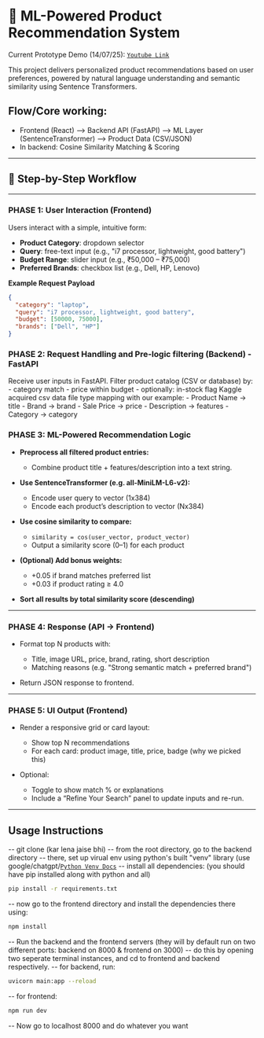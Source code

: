 # 🧠 ML-Powered Product Recommendation System

Current Prototype Demo (14/07/25): [`Youtube Link`](https://youtu.be/-1ZuK2O1SSk)

This project delivers personalized product recommendations based on user preferences, powered by natural language understanding and semantic similarity using Sentence Transformers.

## Flow/Core working:
- Frontend (React) ⟶ Backend API (FastAPI) ⟶ ML Layer (SentenceTransformer) ⟶ Product Data (CSV/JSON)
- In backend: Cosine Similarity Matching & Scoring

---

## 🚀 Step-by-Step Workflow

---

### PHASE 1: User Interaction (Frontend)

Users interact with a simple, intuitive form:

- **Product Category**: dropdown selector
- **Query**: free-text input (e.g., "i7 processor, lightweight, good battery")
- **Budget Range**: slider input (e.g., ₹50,000 – ₹75,000)
- **Preferred Brands**: checkbox list (e.g., Dell, HP, Lenovo)

 **Example Request Payload**
```json
{
  "category": "laptop",
  "query": "i7 processor, lightweight, good battery",
  "budget": [50000, 75000],
  "brands": ["Dell", "HP"]
}
```

### PHASE 2: Request Handling and Pre-logic filtering (Backend) - FastAPI

Receive user inputs in FastAPI.
Filter product catalog (CSV or database) by:
    - category match
    - price within budget
    - optionally: in-stock flag
Kaggle acquired csv data file type mapping with our example:
    - Product Name → title
    - Brand → brand
    - Sale Price → price
    - Description → features
    - Category → category

### PHASE 3: ML-Powered Recommendation Logic

- **Preprocess all filtered product entries:**
  - Combine product title + features/description into a text string.

- **Use SentenceTransformer (e.g. all-MiniLM-L6-v2):**
  - Encode user query to vector (1x384)
  - Encode each product’s description to vector (Nx384)

- **Use cosine similarity to compare:**
  - `similarity = cos(user_vector, product_vector)`
  - Output a similarity score (0–1) for each product

- **(Optional) Add bonus weights:**
  - +0.05 if brand matches preferred list
  - +0.03 if product rating ≥ 4.0

- **Sort all results by total similarity score (descending)**

---

### PHASE 4: Response (API → Frontend)

- Format top N products with:
  - Title, image URL, price, brand, rating, short description
  - Matching reasons (e.g. "Strong semantic match + preferred brand")

- Return JSON response to frontend.

---

### PHASE 5: UI Output (Frontend)

- Render a responsive grid or card layout:
  - Show top N recommendations
  - For each card: product image, title, price, badge (why we picked this)

- Optional:
  - Toggle to show match % or explanations
  - Include a “Refine Your Search” panel to update inputs and re-run.
---

## Usage Instructions

  -- git clone (kar lena jaise bhi)
  -- from the root directory, go to the backend directory
  -- there, set up virual env using python's built "venv" library (use google/chatgpt/[`Python Venv Docs`](https://docs.python.org/3/library/venv.html)
  -- install all dependencies:  (you should have pip installed along with python and all)
  ```bash
  pip install -r requirements.txt
  ```
  -- now go to the frontend directory and install the dependencies there using:
  ```bash
  npm install
  ```
  -- Run the backend and the frontend servers (they will by default run on two different ports: backend on 8000 & frontend on 3000)
  -- do this by opening two seperate terminal instances, and cd to frontend and backend respectively.
  -- for backend, run: 
  ```bash
  uvicorn main:app --reload
  ```
  -- for frontend:
  ```bash
  npm run dev
  ```
  -- Now go to localhost 8000 and do whatever you want
